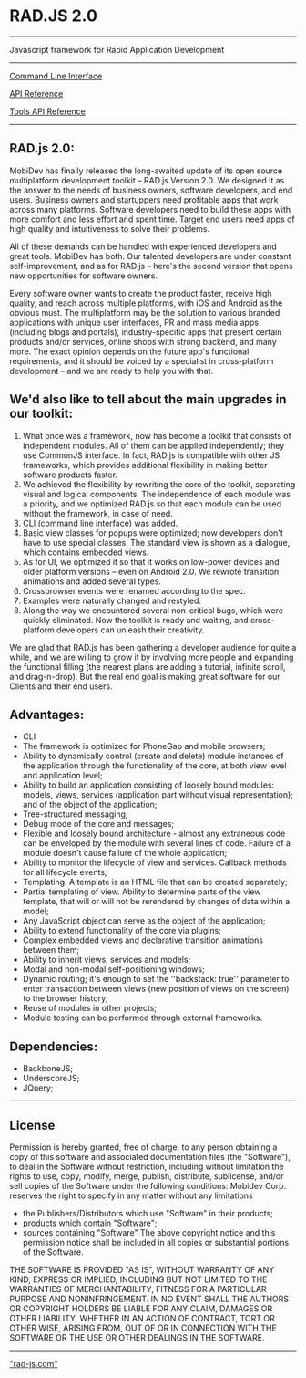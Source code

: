 RAD.JS 2.0
======
***

Javascript framework for Rapid Application Development

---

<!--- [Tutorial](tutorial.md) --->

<!--- [Developer Guide](guide.md) --->

[Command Line Interface](docs/cli.md)

[API Reference](docs/documentation.md)

[Tools API Reference](docs/tools.md)

<!--- [Examples](examples.md) --->

---

RAD.js 2.0:
---

MobiDev has finally released the long-awaited update of its open source multiplatform development toolkit – RAD.js Version 2.0. We designed it as the answer to the needs of business owners, software developers, and end users. Business owners and startuppers need profitable apps that work across many platforms. Software developers need to build these apps with more comfort and less effort and spent time. Target end users need apps of high quality and intuitiveness to solve their problems.

All of these demands can be handled with experienced developers and great tools. MobiDev has both. Our talented developers are under constant self-improvement, and as for RAD.js – here's the second version that opens new opportunities for software owners.

Every software owner wants to create the product faster, receive high quality, and reach across multiple platforms, with iOS and Android as the obvious must. The multiplatform may be the solution to various branded applications with unique user interfaces, PR and mass media apps (including blogs and portals), industry-specific apps that present certain products and/or services, online shops with strong backend, and many more. The exact opinion depends on the future app's functional requirements, and it should be voiced by a specialist in cross-platform development – and we are ready to help you with that.

We'd also like to tell about the main upgrades in our toolkit:
---

  1. What once was a framework, now has become a toolkit that consists of independent modules. All of them can be applied independently; they use CommonJS interface. In fact, RAD.js is compatible with other JS frameworks, which provides additional flexibility in making better software products faster.
  2. We achieved the flexibility by rewriting the core of the toolkit, separating visual and logical components. The independence of each module was a priority, and we optimized RAD.js so that each module can be used without the framework, in case of need.
  3. CLI (command line interface) was added.
  4. Basic view classes for popups were optimized; now developers don't have to use special classes. The standard view is shown as a dialogue, which contains embedded views.
  5. As for UI, we optimized it so that it works on low-power devices and older platform versions – even on Android 2.0. We rewrote transition animations and added several types.
  6. Crossbrowser events were renamed according to the spec.
  7. Examples were naturally changed and restyled.
  8. Along the way we encountered several non-critical bugs, which were quickly eliminated. Now the toolkit is ready and waiting, and cross-platform developers can unleash their creativity.

We are glad that RAD.js has been gathering a developer audience for quite a while, and we are willing to grow it by involving more people and expanding the functional filling (the nearest plans are adding a tutorial, infinite scroll, and drag-n-drop). But the real end goal is making great software for our Clients and their end users.

Advantages:
---

  - CLI
  - The framework is optimized for PhoneGap and mobile browsers;
  - Ability to dynamically control (create and delete) module instances of the application through the functionality of the core, at both view level and application level;
  - Ability to build an application consisting of loosely bound modules: models, views, services (application part without visual representation); and of the object of the application;
  - Tree-structured messaging;
  - Debug mode of the core and messages;
  - Flexible and loosely bound architecture - almost any extraneous code can be enveloped by the module with several lines of code. Failure of a module doesn't cause failure of the whole application;
  - Ability to monitor the lifecycle of view and services. Callback methods for all lifecycle events;
  - Templating. A template is an HTML file that can be created separately;
  - Partial templating of view. Ability to determine parts of the view template, that will or will not be rerendered by changes of data within a model;
  - Any JavaScript object can serve as the object of the application;
  - Ability to extend functionality of the core via plugins;
  - Complex embedded views and declarative transition animations between them;
  - Ability to inherit views, services and models;
  - Modal and non-modal self-positioning windows;
  - Dynamic routing; it's enough to set the ''backstack: true'' parameter to enter transaction between views (new position of views on the screen) to the browser history;
  - Reuse of modules in other projects;
  - Module testing can be performed through external frameworks.

Dependencies:
---

  - BackboneJS;
  - UnderscoreJS;
  - JQuery;

***
License
---
Permission is hereby granted, free of charge, to any person obtaining a copy
of this software and associated documentation files (the "Software"), to deal
 in the Software without restriction, including without limitation the rights
to use, copy, modify, merge, publish, distribute, sublicense, and/or sell
copies of the Software under the following conditions:
Mobidev Corp. reserves the right to specify in any matter without any limitations
- the Publishers/Distributors which use "Software" in their products;
- products which contain "Software";
- sources containing "Software"
The above copyright notice and this permission notice shall be included in
all copies or substantial portions of the Software.

THE SOFTWARE IS PROVIDED "AS IS", WITHOUT WARRANTY OF ANY KIND, EXPRESS OR IMPLIED, INCLUDING BUT NOT LIMITED TO THE WARRANTIES OF MERCHANTABILITY, FITNESS FOR A PARTICULAR PURPOSE AND NONINFRINGEMENT. IN NO EVENT SHALL THE AUTHORS OR COPYRIGHT HOLDERS BE LIABLE FOR ANY CLAIM, DAMAGES OR OTHER LIABILITY, WHETHER IN AN ACTION OF CONTRACT, TORT OR OTHER WISE, ARISING FROM, OUT OF OR IN CONNECTION WITH THE SOFTWARE OR THE USE OR OTHER DEALINGS IN THE SOFTWARE.

***
["rad-js.com"](http://rad-js.com/ "rad-js.com") 
